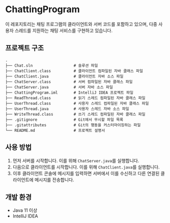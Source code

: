 # ChattingProgram
이 레포지토리는 채팅 프로그램의 클라이언트와 서버 코드를 포함하고 있으며, 다중 사용자 스레드를 지원하는 채팅 서비스를 구현하고 있습니다.

 
## 프로젝트 구조
```
.
├── Chat.sln                  # 솔루션 파일
├── ChatClient.class          # 클라이언트 컴파일된 자바 클래스 파일
├── ChatClient.java           # 클라이언트 자바 소스 파일
├── ChatServer.class          # 서버 컴파일된 자바 클래스 파일
├── ChatServer.java           # 서버 자바 소스 파일
├── ChattingProgram.iml       # IntelliJ IDEA 프로젝트 파일
├── ReadThread.class          # 읽기 스레드 컴파일된 자바 클래스 파일
├── UserThread.class          # 사용자 스레드 컴파일된 자바 클래스 파일
├── UserThread.java           # 사용자 스레드 자바 소스 파일
├── WriteThread.class         # 쓰기 스레드 컴파일된 자바 클래스 파일
├── .gitignore                # Git에서 무시할 파일 목록
├── .gitattributes            # Git의 행동을 커스터마이징하는 파일
└── README.md                 # 프로젝트 설명서
```
 

## 사용 방법
1. 먼저 서버를 시작합니다. 이를 위해 `ChatServer.java`를 실행합니다.
2. 다음으로 클라이언트를 시작합니다. 이를 위해 `ChatClient.java`를 실행합니다.
3. 이후 클라이언트 콘솔에 메시지를 입력하면 서버에서 이를 수신하고 다른 연결된 클라이언트에 메시지를 전송합니다.

 
## 개발 환경
- Java 11 이상
- IntelliJ IDEA

<!--## 라이센스
이 프로젝트는 [MIT 라이센스](./LICENSE)를 따릅니다.
